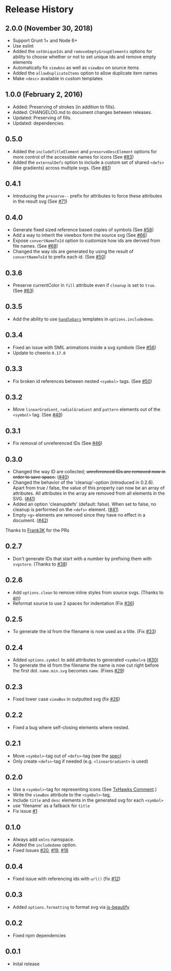 # Release History

## 2.0.0 (November 30, 2018)

- Support Grunt 1+ and Node 6+
- Use eslint
- Added the `setUniqueIds` and `removeEmptyGroupElements` options for ability
  to choose whether or not to set unique ids and remove empty elements
- Automatically fix `viewbox` as well as `viewBox` on source items
- Added the `allowDuplicateItems` option to allow duplicate item names
- Make `<desc>` available in custom templates

## 1.0.0 (February 2, 2016)

- Added: Preserving of strokes (in addition to fills).
- Added: CHANGELOG.md to document changes between releases.
- Updated: Preserving of fills.
- Updated: dependencies.

## 0.5.0

- Added the `includeTitleElement`  and `preserveDescElement` options for more
  control of the accessible names for icons
  (See [#83](https://github.com/FWeinb/grunt-svgstore/pull/83))
- Added the `externalDefs` option to include a custom set of shared `<defs>`
  (like gradients) across multiple svgs.
  (See [#81](https://github.com/FWeinb/grunt-svgstore/pull/81))

## 0.4.1
  
- Introducing the `preserve--` prefix for attributes to force these attributes
  in the result svg
  (See [#71](https://github.com/FWeinb/grunt-svgstore/pull/71))

## 0.4.0

- Generate fixed sized reference based copies of symbols
  (See [#58](https://github.com/FWeinb/grunt-svgstore/pull/58))
- Add a way to inherit the viewbox form the source svg
  (See [#66](https://github.com/FWeinb/grunt-svgstore/pull/66))
- Expose `convertNameToId` option to customize how ids are derived from file
  names. (See [#68](https://github.com/FWeinb/grunt-svgstore/pull/68))
- Changed the way ids are generated by using the result of `convertNameToId` to
  prefix each id.
  (See [#50](https://github.com/FWeinb/grunt-svgstore/issues/50))

## 0.3.6

- Preserve currentColor in `fill` attribute even if `cleanup` is set to `true`.
  (See [#63](https://github.com/FWeinb/grunt-svgstore/pull/63)) 

## 0.3.5

- Add the ability to use [`handlebars`](http://handlebarsjs.com/) templates in
  `options.includedemo`.

## 0.3.4

- Fixed an issue with SMIL animations inside a svg symbole
  (See [#56](https://github.com/FWeinb/grunt-svgstore/issues/56))
- Update to cheerio `0.17.0`

## 0.3.3

- Fix broken id references between nested `<symbol>` tags.
  (See [#50](https://github.com/FWeinb/grunt-svgstore/issues/50#issuecomment-52271449))

## 0.3.2 
  
- Move `linearGradient`, `radialGradient` and `pattern` elements out of the
  `<symbol>` tag.
  (See [#49](https://github.com/FWeinb/grunt-svgstore/issues/49))

## 0.3.1

- Fix removal of unreferenced IDs
  (See [#46](https://github.com/FWeinb/grunt-svgstore/issues/46))

## 0.3.0

- Changed the way ID are collected; <del>unreferenced IDs are removed now in
  order to save space.</del>
  ([#40](https://github.com/FWeinb/grunt-svgstore/pull/40))
- Changed the behavior of the 'cleanup'-option (introduced in 0.2.6). Apart
  from true / false, the value of this property can now be an array of
  attributes. All attributes in the array are removed from all elements in the
  SVG. ([#41](https://github.com/FWeinb/grunt-svgstore/pull/41))
- Added an option 'cleanupdefs' (default: false). When set to false, no cleanup
  is performed on the `<defs>` element.
  ([#41](https://github.com/FWeinb/grunt-svgstore/pull/41))
- Empty `<g>` elements are removed since they have no effect in a document.
  ([#42](https://github.com/FWeinb/grunt-svgstore/pull/42))
  
Thanks to [Frank3K](https://github.com/Frank3K) for the PRs

## 0.2.7

- Don't generate IDs that start with a number by prefixing them with
  `svgstore`.
  (Thanks to [#38](https://github.com/FWeinb/grunt-svgstore/pull/38))

## 0.2.6

- Add `options.clean` to remove inline styles from source svgs.
  (Thanks to [ain](https://github.com/FWeinb/grunt-svgstore/pull/37))
- Reformat source to use 2 spaces for indentation
  (Fix [#36](https://github.com/FWeinb/grunt-svgstore/issues/36))

## 0.2.5

- To generate the id from the filename is now used as a title.
  (Fix [#33](https://github.com/FWeinb/grunt-svgstore/issues/33))

## 0.2.4

- Added `options.symbol` to add attributes to generated `<symbol>`s
  ([#30](https://github.com/FWeinb/grunt-svgstore/pull/30))
- To generate the id from the filename the name is now cut right before the
  first dot. `name.min.svg` becomes `name`.
  (Fixes [#29](https://github.com/FWeinb/grunt-svgstore/issues/29))

## 0.2.3

- Fixed lower case `viewBox` in outputted svg
  (fix [#26](https://github.com/FWeinb/grunt-svgstore/issues/26))

## 0.2.2

- Fixed a bug where self-closing elements where nested.

## 0.2.1

- Move `<symbol>`-tag out of `<defs>`-tag
  (see the [spec](http://www.w3.org/TR/SVG11/struct.html#SymbolElement))
- Only create `<defs>`-tag if needed (e.g.  `<linearGradient>` is used)

## 0.2.0

- Use a `<symbol>`-tag for representing icons (See [TxHawks Comment](https://github.com/FWeinb/grunt-svgstore/issues/16#issuecomment-43786059).)
- Write the `viewBox` attribute to the `<symbol>`-tag,
- Include `title` and `desc` elements in the generated svg for each `<symbol>`
- use 'filename' as a fallback for `title`
- Fix issue [#1](https://github.com/FWeinb/grunt-svgstore/issues/1)

## 0.1.0

- Always add `xmlns` namspace.
- Added the `includedemo` option.
- Fixed Issues [#20](https://github.com/FWeinb/grunt-svgstore/issues/20),
  [#19](https://github.com/FWeinb/grunt-svgstore/issues/19),
  [#18](https://github.com/FWeinb/grunt-svgstore/issues/18)

## 0.0.4

- Fixed issue with referencing ids with `url()`
  (fix [#12](https://github.com/FWeinb/grunt-svgstore/issues/12))

## 0.0.3

- Added `options.formatting` to format svg via
  [js-beautify](https://github.com/einars/js-beautify)

## 0.0.2

- Fixed npm dependencies

## 0.0.1

- Inital release
